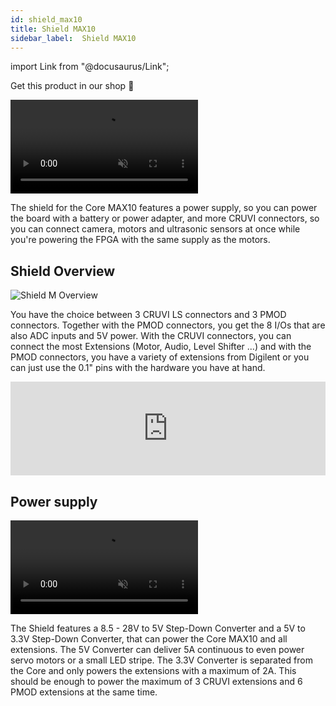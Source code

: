 ```yaml
---
id: shield_max10
title: Shield MAX10
sidebar_label:  Shield MAX10
---
```


import Link from "@docusaurus/Link";

<Link className="button button--lg shopButton margin-bottom--lg" href="https://shop.vhdplus.com/product/vhdplus-shield-max10/">Get this product in our shop 🛒</Link>

<video muted autoPlay loop><source src="/img/vhdpshield/Shield.webm" type="video/webm"/>Your browser does not support the video tag. You can download the video anyway.</video>

The shield for the Core MAX10 features a power supply, so you can power the board with a battery or power adapter, and more CRUVI connectors, so you can connect camera, motors and ultrasonic sensors at once while you're powering the FPGA with the same supply as the motors.

## Shield Overview
![Shield M Overview](/img/vhdpshield/Items3.png)

You have the choice between 3 CRUVI LS connectors and 3 PMOD connectors. Together with the PMOD connectors, you get the 8 I/Os that are also ADC inputs and 5V power.
With the CRUVI connectors, you can connect the most Extensions (Motor, Audio, Level Shifter ...) and with the PMOD connectors, you have a variety of extensions from Digilent or you can just use the 0.1" pins with the hardware you have at hand.

<div class="fluidMedia"><iframe id="ytplayer" type="text/html" width="100%" src="https://www.youtube.com/embed/SV16yFcKwF8?autoplay=0&origin=http://vhdplus.com" frameborder="0" allowFullScreen></iframe></div>

## Power supply
<video muted autoPlay><source src="/img/vhdpshield/Zoom_Power.mp4" type="video/mp4"/>Your browser does not support the video tag. You can download the video anyway.</video>

The Shield features a 8.5 - 28V to 5V Step-Down Converter and a 5V to 3.3V Step-Down Converter, that can power the Core MAX10 and all extensions. 
The 5V Converter can deliver 5A continuous to even power servo motors or a small LED stripe.
The 3.3V Converter is separated from the Core and only powers the extensions with a maximum of 2A. This should be enough to power the maximum of 3 CRUVI extensions and 6 PMOD extensions at the same time.
